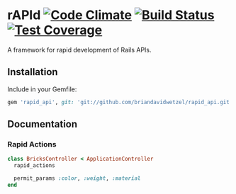 # rAPId [![Code Climate](https://codeclimate.com/github/briandavidwetzel/rapid_api/badges/gpa.svg)](https://codeclimate.com/github/briandavidwetzel/rapid_api) [![Build Status](https://travis-ci.org/briandavidwetzel/rapid_api.svg)](https://travis-ci.org/briandavidwetzel/rapid_api) [![Test Coverage](https://codeclimate.com/github/briandavidwetzel/rapid_api/badges/coverage.svg)](https://codeclimate.com/github/briandavidwetzel/rapid_api/coverage)

A framework for rapid development of Rails APIs.

## Installation
Include in your Gemfile:

```ruby
gem 'rapid_api', git: 'git://github.com/briandavidwetzel/rapid_api.git'
```

## Documentation
### Rapid Actions
```ruby
class BricksController < ApplicationController
  rapid_actions

  permit_params :color, :weight, :material
end
```
